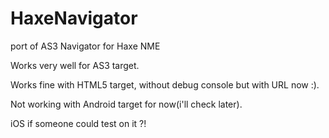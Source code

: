 HaxeNavigator
=============

port of AS3 Navigator for Haxe NME


Works very well for AS3 target.

Works fine with HTML5 target, without debug console but with URL now :).

Not working with Android target for now(i'll check later).

iOS if someone could test on it ?!
